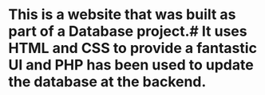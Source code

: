 # This is a website that was built as part of a Database project.# It uses HTML and CSS to provide a fantastic UI and PHP has been used to update the database at the backend.
